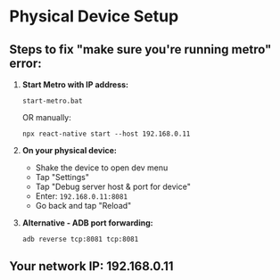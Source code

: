 # Physical Device Setup

## Steps to fix "make sure you're running metro" error:

1. **Start Metro with IP address:**
   ```
   start-metro.bat
   ```
   OR manually:
   ```
   npx react-native start --host 192.168.0.11
   ```

2. **On your physical device:**
   - Shake the device to open dev menu
   - Tap "Settings"
   - Tap "Debug server host & port for device"
   - Enter: `192.168.0.11:8081`
   - Go back and tap "Reload"

3. **Alternative - ADB port forwarding:**
   ```
   adb reverse tcp:8081 tcp:8081
   ```

## Your network IP: 192.168.0.11